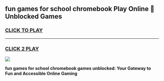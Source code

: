 
## fun games for school chromebook Play Online 👋 Unblocked Games
<h3>
<a href="https://news.freeplayer.one?title=fun_games_for_school_chromebook&ref=17GH">CLICK TO PLAY</a></h3>
<hr>

<h3>
<a href="https://news.freeplayer.one?title=fun_games_for_school_chromebook&ref=17GH">CLICK 2 PLAY</a>
  
</h3>

<a href="https://news.freeplayer.one?title=fun_games_for_school_chromebook&ref=17GH/"><img src="https://clearcache.store/games.png"></a>


**fun games for school chromebook games unblocked: Your Gateway to Fun and Accessible Online Gaming**
